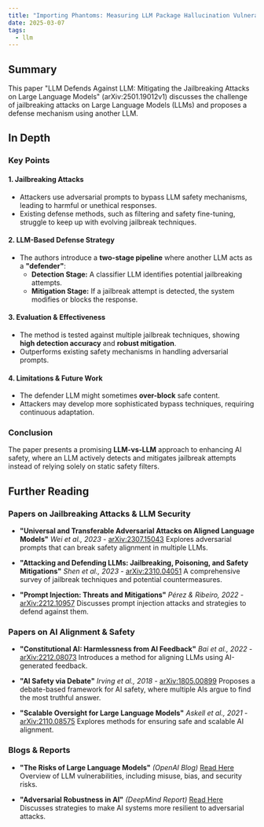 ```yaml
---
title: "Importing Phantoms: Measuring LLM Package Hallucination Vulnerabilities"
date: 2025-03-07
tags:
  - llm
---
```


## Summary

This paper "LLM Defends Against LLM: Mitigating the Jailbreaking Attacks on Large Language Models" (arXiv:2501.19012v1) discusses the challenge of jailbreaking attacks on Large Language Models (LLMs) and proposes a defense mechanism using another LLM.

## In Depth


### **Key Points**

#### **1. Jailbreaking Attacks**
- Attackers use adversarial prompts to bypass LLM safety mechanisms, leading to harmful or unethical responses.
- Existing defense methods, such as filtering and safety fine-tuning, struggle to keep up with evolving jailbreak techniques.

#### **2. LLM-Based Defense Strategy**
- The authors introduce a **two-stage pipeline** where another LLM acts as a **"defender"**:
  - **Detection Stage:** A classifier LLM identifies potential jailbreaking attempts.
  - **Mitigation Stage:** If a jailbreak attempt is detected, the system modifies or blocks the response.

#### **3. Evaluation & Effectiveness**
- The method is tested against multiple jailbreak techniques, showing **high detection accuracy** and **robust mitigation**.
- Outperforms existing safety mechanisms in handling adversarial prompts.

#### **4. Limitations & Future Work**
- The defender LLM might sometimes **over-block** safe content.
- Attackers may develop more sophisticated bypass techniques, requiring continuous adaptation.

### **Conclusion**
The paper presents a promising **LLM-vs-LLM** approach to enhancing AI safety, where an LLM actively detects and mitigates jailbreak attempts instead of relying solely on static safety filters.


## **Further Reading**

### **Papers on Jailbreaking Attacks & LLM Security**
- **"Universal and Transferable Adversarial Attacks on Aligned Language Models"**
  *Wei et al., 2023* - [arXiv:2307.15043](https://arxiv.org/abs/2307.15043)
  Explores adversarial prompts that can break safety alignment in multiple LLMs.

- **"Attacking and Defending LLMs: Jailbreaking, Poisoning, and Safety Mitigations"**
  *Shen et al., 2023* - [arXiv:2310.04051](https://arxiv.org/abs/2310.04051)
  A comprehensive survey of jailbreak techniques and potential countermeasures.

- **"Prompt Injection: Threats and Mitigations"**
  *Pérez & Ribeiro, 2022* - [arXiv:2212.10957](https://arxiv.org/abs/2212.10957)
  Discusses prompt injection attacks and strategies to defend against them.

### **Papers on AI Alignment & Safety**
- **"Constitutional AI: Harmlessness from AI Feedback"**
  *Bai et al., 2022* - [arXiv:2212.08073](https://arxiv.org/abs/2212.08073)
  Introduces a method for aligning LLMs using AI-generated feedback.

- **"AI Safety via Debate"**
  *Irving et al., 2018* - [arXiv:1805.00899](https://arxiv.org/abs/1805.00899)
  Proposes a debate-based framework for AI safety, where multiple AIs argue to find the most truthful answer.

- **"Scalable Oversight for Large Language Models"**
  *Askell et al., 2021* - [arXiv:2110.08575](https://arxiv.org/abs/2110.08575)
  Explores methods for ensuring safe and scalable AI alignment.

### **Blogs & Reports**
- **"The Risks of Large Language Models"** *(OpenAI Blog)*
  [Read Here](https://openai.com/research/the-risks-of-large-language-models)
  Overview of LLM vulnerabilities, including misuse, bias, and security risks.

- **"Adversarial Robustness in AI"** *(DeepMind Report)*
  [Read Here](https://deepmind.com/research/highlighted-research/adversarial-robustness)
  Discusses strategies to make AI systems more resilient to adversarial attacks.
